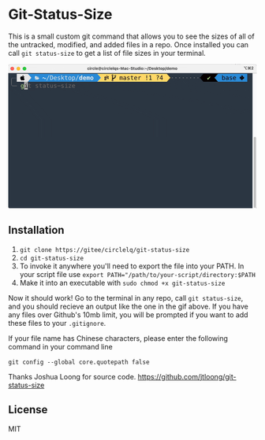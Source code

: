 # Git-Status-Size

This is a small custom git command that allows you to see the sizes of all of the untracked, modified, and added files in a repo. Once installed you can call `git status-size` to get a list of file sizes in your terminal.

<p align="center"><img src="example.gif?raw=true"/></p>

## Installation

1. `git clone https://gitee/circlelq/git-status-size`
2. `cd git-status-size`
3. To invoke it anywhere you'll need to export the file into your PATH. In your script file use `export PATH="/path/to/your-script/directory:$PATH`
4. Make it into an executable with `sudo chmod +x git-status-size`

Now it should work! Go to the terminal in any repo, call `git status-size`, and you should recieve an output like the one in the gif above. If you have any files over Github's 10mb limit, you will be prompted if you want to add these files to your `.gitignore`.

If your file name has Chinese characters, please enter the following command in your command line 

```shell
git config --global core.quotepath false
```

Thanks Joshua Loong for source code. https://github.com/jtloong/git-status-size

## License

MIT
